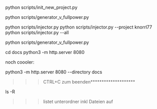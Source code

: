 
python scripts/init_new_project.py

python scripts/generator_v_fullpower.py

python scripts/injector.py
python scripts/injector.py --project knorrl77
python scripts/injector.py --all

python scripts/generator_v_fullpower.py


cd docs
python3 -m http.server 8080

noch coooler:

python3 -m http.server 8080 --directory docs

>>> CTRL+C zum beenden********************

ls -R
>>> listet unterordner inkl Dateien auf
